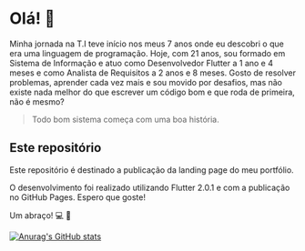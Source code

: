 # Olá! :wave:

Minha jornada na T.I teve início nos meus 7 anos onde eu descobri o que era uma linguagem de programação.
Hoje, com 21 anos, sou formado em Sistema de Informação e atuo como Desenvolvedor Flutter a 1 ano e 4 meses e como Analista de Requisitos a 2 anos e 8 meses.
Gosto de resolver problemas, aprender cada vez mais e sou movido por desafios, mas não existe nada melhor do que escrever um código bom e que roda de primeira, não é mesmo?

>Todo bom sistema começa com uma boa história.

## Este repositório

Este repositório é destinado a publicação da landing page do meu portfólio.

O desenvolvimento foi realizado utilizando Flutter 2.0.1 e com a publicação no GitHub Pages.
Espero que goste!

Um abraço! :computer: :metal:



[![Anurag's GitHub stats](https://github-readme-stats.vercel.app/api?username=mathsilva-dev&count_private=true&show_icons=true&theme=tokyonight )](https://github.com/anuraghazra/github-readme-stats)
